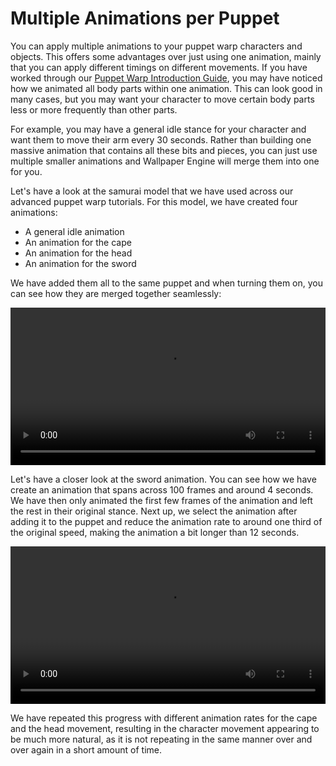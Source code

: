 # Multiple Animations per Puppet

You can apply multiple animations to your puppet warp characters and objects. This offers some advantages over just using one animation, mainly that you can apply different timings on different movements. If you have worked through our [Puppet Warp Introduction Guide](/scene/puppet-warp/introduction), you may have noticed how we animated all body parts within one animation. This can look good in many cases, but you may want your character to move certain body parts less or more frequently than other parts.

For example, you may have a general idle stance for your character and want them to move their arm every 30 seconds. Rather than building one massive animation that contains all these bits and pieces, you can just use multiple smaller animations and Wallpaper Engine will merge them into one for you.

Let's have a look at the samurai model that we have used across our advanced puppet warp tutorials. For this model, we have created four animations:

* A general idle animation
* An animation for the cape
* An animation for the head
* An animation for the sword

We have added them all to the same puppet and when turning them on, you can see how they are merged together seamlessly:

<video width="100%" controls>
  <source src="/videos/puppet_warp_multiple_animations.mp4" type="video/mp4">
  Your browser does not support the video tag.
</video>

Let's have a closer look at the sword animation. You can see how we have create an animation that spans across 100 frames and around 4 seconds. We have then only animated the first few frames of the animation and left the rest in their original stance. Next up, we select the animation after adding it to the puppet and reduce the animation rate to around one third of the original speed, making the animation a bit longer than 12 seconds.

<video width="100%" controls>
  <source src="/videos/puppet_warp_multiple_animations_sword.mp4" type="video/mp4">
  Your browser does not support the video tag.
</video>

We have repeated this progress with different animation rates for the cape and the head movement, resulting in the character movement appearing to be much more natural, as it is not repeating in the same manner over and over again in a short amount of time.